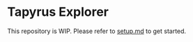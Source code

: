 # Tapyrus Explorer

This repository is WIP. Please refer to [setup.md](./setup.md)  to get started.

